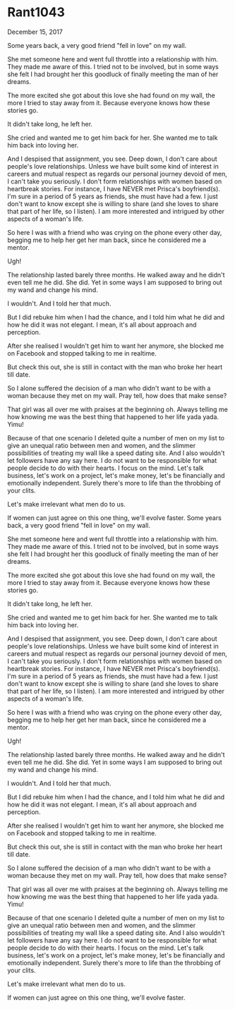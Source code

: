 # Rant1043


December 15, 2017

Some years back, a very good friend "fell in love" on my wall.

She met someone here and went full throttle into a relationship with him. They made me aware of this. I tried not to be involved, but in some ways she felt I had brought her this goodluck of finally meeting the man of her dreams.

The more excited she got about this love she had found on my wall, the more I tried to stay away from it. Because everyone knows how these stories go.

It didn't take long, he left her.

She cried and wanted me to get him back for her. She wanted me to talk him back into loving her.

And I despised that assignment, you see. Deep down, I don't care about people's love relationships. Unless we have built some kind of interest in careers and mutual respect as regards our personal journey devoid of men, I can't take you seriously. I don't form relationships with women based on heartbreak stories. For instance, I have NEVER met Prisca's boyfriend(s). I'm sure in a period of 5 years as friends, she must have had a few. I just don't want to know except she is willing to share (and she loves to share that part of her life, so I listen). I am more interested and intrigued by other aspects of a woman's life. 

So here I was with a friend who was crying on the phone every other day, begging me to help her get her man back, since he considered me a mentor.

Ugh!

The relationship lasted barely three months. He walked away and he didn't even tell me he did. She did. Yet in some ways I am supposed to bring out my wand and change his mind.

I wouldn't. And I told her that much.

But I did rebuke him when I had the chance, and I told him what he did and how he did it was not elegant. I mean, it's all about approach and perception.

After she realised I wouldn't get him to want her anymore, she blocked me on Facebook and stopped talking to me in realtime. 

But check this out, she is still in contact with the man who broke her heart till date. 

So I alone suffered the decision of a man who didn't want to be with a woman because they met on my wall. Pray tell, how does that make sense?

That girl was all over me with praises at the beginning oh. Always telling me how knowing me was the best thing that happened to her life yada yada. Yimu!

Because of that one scenario I deleted quite a number of men on my list to give an unequal ratio between men and women, and the slimmer possibilities of treating my wall like a speed dating site. And I also wouldn't let followers have any say here. I do not want to be responsible for what people decide to do with their hearts. I focus on the mind. Let's talk business, let's work on a project, let's make money, let's be financially and emotionally independent. Surely there's more to life than the throbbing of your clits.  

Let's make irrelevant what men do to us. 

If women can just agree on this one thing, we'll evolve faster.
Some years back, a very good friend "fell in love" on my wall.

She met someone here and went full throttle into a relationship with him. They made me aware of this. I tried not to be involved, but in some ways she felt I had brought her this goodluck of finally meeting the man of her dreams.

The more excited she got about this love she had found on my wall, the more I tried to stay away from it. Because everyone knows how these stories go.

It didn't take long, he left her.

She cried and wanted me to get him back for her. She wanted me to talk him back into loving her.

And I despised that assignment, you see. Deep down, I don't care about people's love relationships. Unless we have built some kind of interest in careers and mutual respect as regards our personal journey devoid of men, I can't take you seriously. I don't form relationships with women based on heartbreak stories. For instance, I have NEVER met Prisca's boyfriend(s). I'm sure in a period of 5 years as friends, she must have had a few. I just don't want to know except she is willing to share (and she loves to share that part of her life, so I listen). I am more interested and intrigued by other aspects of a woman's life. 

So here I was with a friend who was crying on the phone every other day, begging me to help her get her man back, since he considered me a mentor.

Ugh!

The relationship lasted barely three months. He walked away and he didn't even tell me he did. She did. Yet in some ways I am supposed to bring out my wand and change his mind.

I wouldn't. And I told her that much.

But I did rebuke him when I had the chance, and I told him what he did and how he did it was not elegant. I mean, it's all about approach and perception.

After she realised I wouldn't get him to want her anymore, she blocked me on Facebook and stopped talking to me in realtime. 

But check this out, she is still in contact with the man who broke her heart till date. 

So I alone suffered the decision of a man who didn't want to be with a woman because they met on my wall. Pray tell, how does that make sense?

That girl was all over me with praises at the beginning oh. Always telling me how knowing me was the best thing that happened to her life yada yada. Yimu!

Because of that one scenario I deleted quite a number of men on my list to give an unequal ratio between men and women, and the slimmer possibilities of treating my wall like a speed dating site. And I also wouldn't let followers have any say here. I do not want to be responsible for what people decide to do with their hearts. I focus on the mind. Let's talk business, let's work on a project, let's make money, let's be financially and emotionally independent. Surely there's more to life than the throbbing of your clits.  

Let's make irrelevant what men do to us. 

If women can just agree on this one thing, we'll evolve faster.